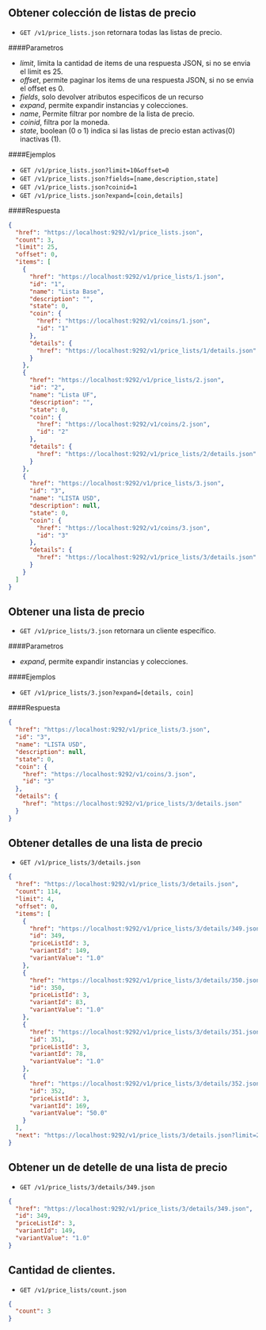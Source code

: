 Obtener colección de listas de precio
-------------------------------------

* `GET /v1/price_lists.json` retornara todas las listas de precio.

####Parametros

- *limit*, limita la cantidad de items de una respuesta JSON, si no se envia el limit es 25.
- *offset*, permite paginar los items de una respuesta JSON, si no se envia el offset es 0.
- *fields*, solo devolver atributos especificos de un recurso
- *expand*, permite expandir instancias y colecciones.
- *name*, Permite filtrar por nombre de la lista de precio.
- *coinid*, filtra por la moneda.
- *state*, boolean (0 o 1) indica si las listas de precio estan activas(0) inactivas (1).

####Ejemplos

* `GET /v1/price_lists.json?limit=10&offset=0`
* `GET /v1/price_lists.json?fields=[name,description,state]`
* `GET /v1/price_lists.json?coinid=1`
* `GET /v1/price_lists.json?expand=[coin,details]`

####Respuesta
```json
{
  "href": "https://localhost:9292/v1/price_lists.json",
  "count": 3,
  "limit": 25,
  "offset": 0,
  "items": [
    {
      "href": "https://localhost:9292/v1/price_lists/1.json",
      "id": "1",
      "name": "Lista Base",
      "description": "",
      "state": 0,
      "coin": {
        "href": "https://localhost:9292/v1/coins/1.json",
        "id": "1"
      },
      "details": {
        "href": "https://localhost:9292/v1/price_lists/1/details.json"
      }
    },
    {
      "href": "https://localhost:9292/v1/price_lists/2.json",
      "id": "2",
      "name": "Lista UF",
      "description": "",
      "state": 0,
      "coin": {
        "href": "https://localhost:9292/v1/coins/2.json",
        "id": "2"
      },
      "details": {
        "href": "https://localhost:9292/v1/price_lists/2/details.json"
      }
    },
    {
      "href": "https://localhost:9292/v1/price_lists/3.json",
      "id": "3",
      "name": "LISTA USD",
      "description": null,
      "state": 0,
      "coin": {
        "href": "https://localhost:9292/v1/coins/3.json",
        "id": "3"
      },
      "details": {
        "href": "https://localhost:9292/v1/price_lists/3/details.json"
      }
    }
  ]
}
```
Obtener una lista de precio
---------------------------

* `GET /v1/price_lists/3.json` retornara un cliente específico.

####Parametros

- *expand*, permite expandir instancias y colecciones.

####Ejemplos

* `GET /v1/price_lists/3.json?expand=[details, coin]`

####Respuesta
```json
{
  "href": "https://localhost:9292/v1/price_lists/3.json",
  "id": "3",
  "name": "LISTA USD",
  "description": null,
  "state": 0,
  "coin": {
    "href": "https://localhost:9292/v1/coins/3.json",
    "id": "3"
  },
  "details": {
    "href": "https://localhost:9292/v1/price_lists/3/details.json"
  }
}
```
Obtener detalles de una lista de precio
---------------------------------------

* `GET /v1/price_lists/3/details.json`
```json
{
  "href": "https://localhost:9292/v1/price_lists/3/details.json",
  "count": 114,
  "limit": 4,
  "offset": 0,
  "items": [
    {
      "href": "https://localhost:9292/v1/price_lists/3/details/349.json",
      "id": 349,
      "priceListId": 3,
      "variantId": 149,
      "variantValue": "1.0"
    },
    {
      "href": "https://localhost:9292/v1/price_lists/3/details/350.json",
      "id": 350,
      "priceListId": 3,
      "variantId": 83,
      "variantValue": "1.0"
    },
    {
      "href": "https://localhost:9292/v1/price_lists/3/details/351.json",
      "id": 351,
      "priceListId": 3,
      "variantId": 78,
      "variantValue": "1.0"
    },
    {
      "href": "https://localhost:9292/v1/price_lists/3/details/352.json",
      "id": 352,
      "priceListId": 3,
      "variantId": 169,
      "variantValue": "50.0"
    }
  ],
  "next": "https://localhost:9292/v1/price_lists/3/details.json?limit=25\u0026offset=25"
}
```
Obtener un de detelle de una lista de precio
--------------------------------------------

* `GET /v1/price_lists/3/details/349.json`
```json
{
  "href": "https://localhost:9292/v1/price_lists/3/details/349.json",
  "id": 349,
  "priceListId": 3,
  "variantId": 149,
  "variantValue": "1.0"
}
```
Cantidad de clientes.
-----------------------------

* `GET /v1/price_lists/count.json`
```json
{
  "count": 3
}
```